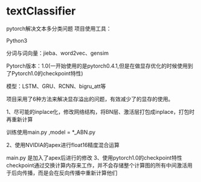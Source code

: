 # textClassifier
pytorch解决文本多分类问题
项目使用工具：

Python3

分词与词向量：jieba、word2vec、gensim

Pytorch版本：1.0(一开始使用的是pytorch0.4.1,但是在做显存优化的时候使用到了Pytorch1.0的checkpoint特性)

模型：LSTM、GRU、RCNN、bigru_att等

项目采用了6种方法来解决显存溢出的问题，有效减少了的显存的使用。

1、尽可能的inplace化，修改网络结构，将BN层、激活层打包成inplace，打包时再重新计算

训练使用main.py ,model = *_ABN.py

2、使用NVIDIA的apex进行float16精度混合运算  

main.py 是加入了apex后进行的修改
3、使用pytorch1.0的checkpoint特性
checkpoint通过交换计算内存来工作，并不会存储整个计算图的所有中间激活用于后向传播，而是会在反向传播中重新计算他们
